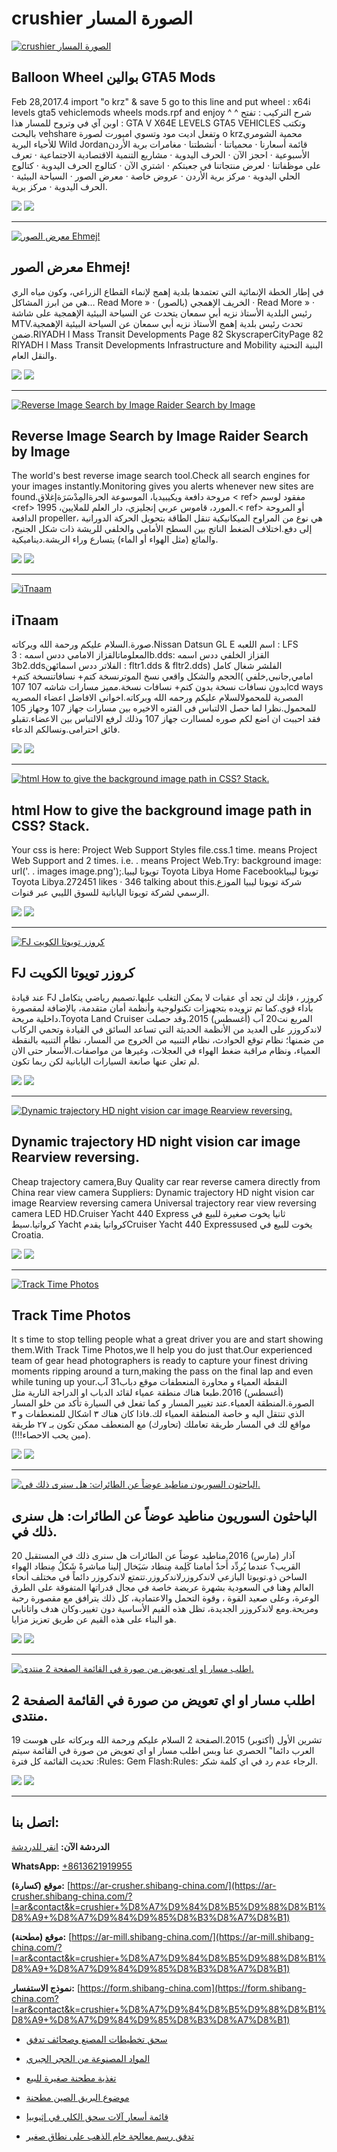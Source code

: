 # crushier الصورة المسار

<a href="https://swt.shibang-china.com/?l=ar&img&k=crushier+%D8%A7%D9%84%D8%B5%D9%88%D8%B1%D8%A9+%D8%A7%D9%84%D9%85%D8%B3%D8%A7%D8%B1" target="_blank">![crushier الصورة المسار](http://static.shibang-china.com/all-800x300/492.jpg)</a>

## Balloon Wheel بوالين GTA5 Mods
Feb 28,2017.4 import &quot;o krz&quot; &amp; save 5 go to this line and put wheel : x64i levels gta5 vehiclemods wheels mods.rpf and enjoy ^ ^     شرح التركيب : تفتح اوبن آي في وتروح للمسار هذا : GTA V X64E LEVELS GTA5 VEHICLES وتكتب بالبحث vehshare وتفعل اديت مود وتسوي امبورت لصورة o krzمحمية الشومري للأحياء البرية Wild Jordanقائمة أسعارنا &middot; محمياتنا &middot; أنشطتنا &middot; مغامرات برية الأردن الأسبوعية &middot; احجز الآن &middot; الحرف اليدوية &middot; مشاريع التنمية الاقتصادية الاجتماعية &middot; تعرف على موظفاتنا &middot; لعرض منتجاتنا في جعبتكم &middot; اشتري الآن &middot; كتالوج الحرف اليدوية &middot; كتالوج الحلي اليدوية &middot; مركز برية الأردن &middot; عروض خاصة &middot; معرض الصور &middot; السياحة البيئية &middot; الحرف اليدوية &middot; مركز برية.


<a href="https://whatsapp.shibangsoft.com/WhatsApp.php" target="_blank" title="WhatsApp">![](http://static.shibang-china.com/icon/whatsapp.png)</a> <a href="https://swt.shibang-china.com/?l=ar&icon&k=crushier+%D8%A7%D9%84%D8%B5%D9%88%D8%B1%D8%A9+%D8%A7%D9%84%D9%85%D8%B3%D8%A7%D8%B1" target="_blank">![](http://static.shibang-china.com/icon/chat-ar.png)</a>

---

<a href="https://swt.shibang-china.com/?l=ar&img&k=crushier+%D8%A7%D9%84%D8%B5%D9%88%D8%B1%D8%A9+%D8%A7%D9%84%D9%85%D8%B3%D8%A7%D8%B1" target="_blank">![معرض الصور Ehmej!](http://static.shibang-china.com/all-800x300/973.jpg)</a>

## معرض الصور Ehmej!
في إطار الخطة الإنمائية التي تعتمدها بلدية إهمج لإنماء القطاع الزراعي، وكون مياه الري هي من ابرز المشاكل… Read More » &middot; (الخريف الإهمجي (بالصور &middot; Read More » &middot; رئيس البلدية الأستاذ نزيه أبي سمعان يتحدث عن السياحة البيئية الإهمجية على شاشة MTV.تحدث رئيس بلدية إهمج الأستاذ نزيه أبي سمعان عن السياحة البيئية الإهمجية ضمن.RIYADH l Mass Transit Developments Page 82 SkyscraperCityPage 82 RIYADH l Mass Transit Developments Infrastructure and Mobility البنية التحتية والنقل العام.


<a href="https://whatsapp.shibangsoft.com/WhatsApp.php" target="_blank" title="WhatsApp">![](http://static.shibang-china.com/icon/whatsapp.png)</a> <a href="https://swt.shibang-china.com/?l=ar&icon&k=crushier+%D8%A7%D9%84%D8%B5%D9%88%D8%B1%D8%A9+%D8%A7%D9%84%D9%85%D8%B3%D8%A7%D8%B1" target="_blank">![](http://static.shibang-china.com/icon/chat-ar.png)</a>

---

<a href="https://swt.shibang-china.com/?l=ar&img&k=crushier+%D8%A7%D9%84%D8%B5%D9%88%D8%B1%D8%A9+%D8%A7%D9%84%D9%85%D8%B3%D8%A7%D8%B1" target="_blank">![Reverse Image Search by Image Raider Search by Image](http://static.shibang-china.com/all-800x300/1155.jpg)</a>

## Reverse Image Search by Image Raider Search by Image
The world&#39;s best reverse image search tool.Check all search engines for your images instantly.Monitoring gives you alerts whenever new sites are found.مروحة دافعة ويكيبيديا، الموسوعة الحرةالمِدْسَرَةإغلاق &lt; ref&gt; مفقود لوسم &lt;ref&gt; المورد، قاموس عربي إنجليزي، دار العلم للملايين، 1995.&lt; ref&gt; أو المروحة الدافعة propeller، هي نوع من المراوح الميكانيكية تنقل الطاقة بتحويل الحركة الدورانية إلى دفع.اختلاف الضغط الناتج بين السطح الأمامي والخلفي للريشة ذات شكل الجنيح، والمائع (مثل الهواء أو الماء) يتسارع وراء الريشة.ديناميكية.


<a href="https://whatsapp.shibangsoft.com/WhatsApp.php" target="_blank" title="WhatsApp">![](http://static.shibang-china.com/icon/whatsapp.png)</a> <a href="https://swt.shibang-china.com/?l=ar&icon&k=crushier+%D8%A7%D9%84%D8%B5%D9%88%D8%B1%D8%A9+%D8%A7%D9%84%D9%85%D8%B3%D8%A7%D8%B1" target="_blank">![](http://static.shibang-china.com/icon/chat-ar.png)</a>

---

<a href="https://swt.shibang-china.com/?l=ar&img&k=crushier+%D8%A7%D9%84%D8%B5%D9%88%D8%B1%D8%A9+%D8%A7%D9%84%D9%85%D8%B3%D8%A7%D8%B1" target="_blank">![iTnaam](http://static.shibang-china.com/all-800x300/375.jpg)</a>

## iTnaam
صورة.السلام عليكم ورحمة الله ويركاته.Nissan Datsun GL E اسم اللعبه : LFS المعلوماتالقزاز الامامي ددس اسمه : 3b.ddsالقزاز الخلفي ددس اسمه : 3b2.ddsالفلاتر ددس اسمائهن : fltr1.dds &amp; fltr2.ddsالفلشر شغال كامل ( امامي,جانبي,خلفي )الحجم والشكل واقعي نسخ الموترنسخة كتم+ نسافاتنسخة كتم+ بدون نسافات نسخة بدون كتم+ نسافات نسخة.مميز مسارات شاشه 107  107lcd ways المصرية للمحمولالسلام عليكم ورحمه الله وبركاته.اخوانى الافاضل اعضاء المصريه للمحمول.نظرا لما حصل الالتباس فى الفتره الاخيره بين مسارات جهاز 107 وجهاز 105 فقد احببت ان اضع لكم صوره لمساارت جهاز 107 وذلك لرفع الالتباس بين الاعضاء.تقبلو فائق احترامى.ونسالكم الدعاء.


<a href="https://whatsapp.shibangsoft.com/WhatsApp.php" target="_blank" title="WhatsApp">![](http://static.shibang-china.com/icon/whatsapp.png)</a> <a href="https://swt.shibang-china.com/?l=ar&icon&k=crushier+%D8%A7%D9%84%D8%B5%D9%88%D8%B1%D8%A9+%D8%A7%D9%84%D9%85%D8%B3%D8%A7%D8%B1" target="_blank">![](http://static.shibang-china.com/icon/chat-ar.png)</a>

---

<a href="https://swt.shibang-china.com/?l=ar&img&k=crushier+%D8%A7%D9%84%D8%B5%D9%88%D8%B1%D8%A9+%D8%A7%D9%84%D9%85%D8%B3%D8%A7%D8%B1" target="_blank">![html How to give the background image path in CSS? Stack.](http://static.shibang-china.com/all-800x300/663.jpg)</a>

## html How to give the background image path in CSS? Stack.
Your css is here: Project Web Support Styles file.css.1 time. means Project Web Support and 2 times. i.e. . means Project Web.Try: background image: url(&#39;. . images image.png&#39;);.تويوتا ليبيا Toyota Libya Home Facebookتويوتا ليبيا Toyota Libya.272451 likes · 346 talking about this.شركة تويوتا ليبيا الموزع الرسمي لشركة تويوتا اليابانية للسوق الليبي عبر قنوات.


<a href="https://whatsapp.shibangsoft.com/WhatsApp.php" target="_blank" title="WhatsApp">![](http://static.shibang-china.com/icon/whatsapp.png)</a> <a href="https://swt.shibang-china.com/?l=ar&icon&k=crushier+%D8%A7%D9%84%D8%B5%D9%88%D8%B1%D8%A9+%D8%A7%D9%84%D9%85%D8%B3%D8%A7%D8%B1" target="_blank">![](http://static.shibang-china.com/icon/chat-ar.png)</a>

---

<a href="https://swt.shibang-china.com/?l=ar&img&k=crushier+%D8%A7%D9%84%D8%B5%D9%88%D8%B1%D8%A9+%D8%A7%D9%84%D9%85%D8%B3%D8%A7%D8%B1" target="_blank">![FJ كروزر تويوتا الكويت](http://static.shibang-china.com/all-800x300/1321.jpg)</a>

## FJ كروزر تويوتا الكويت
عند قيادة FJ كروزر ، فإنك لن تجد أي عقبات لا يمكن التغلب عليها.تصميم رياضي يتكامل بأداء قوي.كما تم تزويده بتجهيزات تكنولوجية وأنظمة أمان متقدمة، بالإضافة لمقصورة داخلية مريحة.Toyota Land Cruiser المربع نت20 آب (أغسطس) 2015.وقد حصلت لاندكروزر على العديد من الأنظمة الحديثة التي تساعد السائق في القيادة وتحمي الركاب من ضمنها؛ نظام توقع الحوادث، نظام التنبيه من الخروج من المسار، نظام التنبيه بالنقطة العمياء، ونظام مراقبة ضغط الهواء في العجلات، وغيرها من مواصفات.الأسعار حتى الان لم تعلن عنها صانعة السيارات اليابانية لكن ربما تكون.


<a href="https://whatsapp.shibangsoft.com/WhatsApp.php" target="_blank" title="WhatsApp">![](http://static.shibang-china.com/icon/whatsapp.png)</a> <a href="https://swt.shibang-china.com/?l=ar&icon&k=crushier+%D8%A7%D9%84%D8%B5%D9%88%D8%B1%D8%A9+%D8%A7%D9%84%D9%85%D8%B3%D8%A7%D8%B1" target="_blank">![](http://static.shibang-china.com/icon/chat-ar.png)</a>

---

<a href="https://swt.shibang-china.com/?l=ar&img&k=crushier+%D8%A7%D9%84%D8%B5%D9%88%D8%B1%D8%A9+%D8%A7%D9%84%D9%85%D8%B3%D8%A7%D8%B1" target="_blank">![Dynamic trajectory HD night vision car image Rearview reversing.](http://static.shibang-china.com/all-800x300/204.jpg)</a>

## Dynamic trajectory HD night vision car image Rearview reversing.
Cheap trajectory camera,Buy Quality car rear reverse camera directly from China rear view camera Suppliers: Dynamic trajectory HD night vision car image Rearview reversing camera Universal trajectory rear view reversing camera LED HD.Cruiser Yacht 440 Express ثانيا يخوت صغيرة للبيع في كرواتيا.سيط Yacht كرواتيا يقدمCruiser Yacht 440 Expressused يخوت للبيع في Croatia.


<a href="https://whatsapp.shibangsoft.com/WhatsApp.php" target="_blank" title="WhatsApp">![](http://static.shibang-china.com/icon/whatsapp.png)</a> <a href="https://swt.shibang-china.com/?l=ar&icon&k=crushier+%D8%A7%D9%84%D8%B5%D9%88%D8%B1%D8%A9+%D8%A7%D9%84%D9%85%D8%B3%D8%A7%D8%B1" target="_blank">![](http://static.shibang-china.com/icon/chat-ar.png)</a>

---

<a href="https://swt.shibang-china.com/?l=ar&img&k=crushier+%D8%A7%D9%84%D8%B5%D9%88%D8%B1%D8%A9+%D8%A7%D9%84%D9%85%D8%B3%D8%A7%D8%B1" target="_blank">![Track Time Photos](http://static.shibang-china.com/all-800x300/1511.jpg)</a>

## Track Time Photos
It s time to stop telling people what a great driver you are and start showing them.With Track Time Photos,we ll help you do just that.Our experienced team of gear head photographers is ready to capture your finest driving moments ripping around a turn,making the pass on the final lap and even while tuning up your.النقطة العمياء و محاورة المنعطفات موقع دباب31 آب (أغسطس) 2016.طبعا هناك منطقة عمياء لقائد الدباب او الدراجة النارية مثل الصورة.المنطقة العمياء.عند تغيير المسار و كما تفعل في السيارة تأكد من خلو المسار الذي تنتقل اليه و خاصة المنطقة العمياء لك.فاذا كان هناك ٣ اشكال للمنعطفات و ٣ مواقع لك في المسار طريقة تعاملك (تحاورك) مع المنعطف ممكن تكون بـ ٢٧ طريقة (مين يحب الاحصاء!!!).


<a href="https://whatsapp.shibangsoft.com/WhatsApp.php" target="_blank" title="WhatsApp">![](http://static.shibang-china.com/icon/whatsapp.png)</a> <a href="https://swt.shibang-china.com/?l=ar&icon&k=crushier+%D8%A7%D9%84%D8%B5%D9%88%D8%B1%D8%A9+%D8%A7%D9%84%D9%85%D8%B3%D8%A7%D8%B1" target="_blank">![](http://static.shibang-china.com/icon/chat-ar.png)</a>

---

<a href="https://swt.shibang-china.com/?l=ar&img&k=crushier+%D8%A7%D9%84%D8%B5%D9%88%D8%B1%D8%A9+%D8%A7%D9%84%D9%85%D8%B3%D8%A7%D8%B1" target="_blank">![الباحثون السوريون مناطيد عوضاً عن الطائرات: هل سنرى ذلك في.](http://static.shibang-china.com/all-800x300/558.jpg)</a>

## الباحثون السوريون مناطيد عوضاً عن الطائرات: هل سنرى ذلك في.
20 آذار (مارس) 2016.مناطيد عوضاً عن الطائرات هل سنرى ذلك في المستقبل القريب؟ عندما يُردِّد أَحدٌ أمامنا كَلِمة مِنطاد سَيَخال إلينا مباشرةً شَكلُ مِنطاد الهواء الساخن ذو.تويوتا البازعي لاندكروزرلاندكروزر.تتمتع لاندكروزر دائماً في مختلف أنحاء العالم وهنا في السعودية بشهرة عريضة خاصة في مجال قدراتها المتفوقة على الطرق الوعرة، وعلى صعيد القوة ، وقوة التحمل والاعتمادية، كل ذلك يترافق مع مقصورة رحبة ومريحة.ومع لاندكروزر الجديدة، تظل هذه القيم الأساسية دون تغيير.وكان هدف واتانابي هو البناء على هذه القيم عن طريق تعزيز مزايا.


<a href="https://whatsapp.shibangsoft.com/WhatsApp.php" target="_blank" title="WhatsApp">![](http://static.shibang-china.com/icon/whatsapp.png)</a> <a href="https://swt.shibang-china.com/?l=ar&icon&k=crushier+%D8%A7%D9%84%D8%B5%D9%88%D8%B1%D8%A9+%D8%A7%D9%84%D9%85%D8%B3%D8%A7%D8%B1" target="_blank">![](http://static.shibang-china.com/icon/chat-ar.png)</a>

---

<a href="https://swt.shibang-china.com/?l=ar&img&k=crushier+%D8%A7%D9%84%D8%B5%D9%88%D8%B1%D8%A9+%D8%A7%D9%84%D9%85%D8%B3%D8%A7%D8%B1" target="_blank">![اطلب مسار او اي تعويض من صورة في القائمة الصفحة 2 منتدى.](http://static.shibang-china.com/all-800x300/959.jpg)</a>

## اطلب مسار او اي تعويض من صورة في القائمة الصفحة 2 منتدى.
19 تشرين الأول (أكتوبر) 2015.الصفحة 2 السلام عليكم ورحمة الله وبركاته على هوست العرب دائما&quot; الحصري عنا وبس اطلب مسار او اي تعويض من صورة في القائمة سيتم تحديث القائمة كل فترة :Rules: Gem Flash:Rules: الرجاء عدم رد في اي كلمة شكر.

<a href="https://whatsapp.shibangsoft.com/WhatsApp.php" target="_blank" title="WhatsApp">![](http://static.shibang-china.com/icon/whatsapp.png)</a> <a href="https://swt.shibang-china.com/?l=ar&icon&k=crushier+%D8%A7%D9%84%D8%B5%D9%88%D8%B1%D8%A9+%D8%A7%D9%84%D9%85%D8%B3%D8%A7%D8%B1" target="_blank">![](http://static.shibang-china.com/icon/chat-ar.png)</a>

---
## اتصل بنا:

**الدردشة الآن:** [انقر للدردشة](https://swt.shibang-china.com?l=ar&contact&k=crushier+%D8%A7%D9%84%D8%B5%D9%88%D8%B1%D8%A9+%D8%A7%D9%84%D9%85%D8%B3%D8%A7%D8%B1)

**WhatsApp:**  [+8613621919955](https://whatsapp.shibangsoft.com/WhatsApp.php)

**موقع (كسارة):** [https://ar-crusher.shibang-china.com/](https://ar-crusher.shibang-china.com/?l=ar&contact&k=crushier+%D8%A7%D9%84%D8%B5%D9%88%D8%B1%D8%A9+%D8%A7%D9%84%D9%85%D8%B3%D8%A7%D8%B1)

**موقع (مطحنة):** [https://ar-mill.shibang-china.com/](https://ar-mill.shibang-china.com/?l=ar&contact&k=crushier+%D8%A7%D9%84%D8%B5%D9%88%D8%B1%D8%A9+%D8%A7%D9%84%D9%85%D8%B3%D8%A7%D8%B1)

**نموذج الاستفسار:** [https://form.shibang-china.com](https://form.shibang-china.com?l=ar&contact&k=crushier+%D8%A7%D9%84%D8%B5%D9%88%D8%B1%D8%A9+%D8%A7%D9%84%D9%85%D8%B3%D8%A7%D8%B1)

* [سحق تخطيطات المصنع وصحائف تدفق](../30/%D8%B3%D8%AD%D9%82%20%D8%AA%D8%AE%D8%B7%D9%8A%D8%B7%D8%A7%D8%AA%20%D8%A7%D9%84%D9%85%D8%B5%D9%86%D8%B9%20%D9%88%D8%B5%D8%AD%D8%A7%D8%A6%D9%81%20%D8%AA%D8%AF%D9%81%D9%82.md)

* [المواد المصنوعة من الحجر الجيري](../26/%D8%A7%D9%84%D9%85%D9%88%D8%A7%D8%AF%20%D8%A7%D9%84%D9%85%D8%B5%D9%86%D9%88%D8%B9%D8%A9%20%D9%85%D9%86%20%D8%A7%D9%84%D8%AD%D8%AC%D8%B1%20%D8%A7%D9%84%D8%AC%D9%8A%D8%B1%D9%8A.md)

* [تغذية مطحنة صغيرة للبيع](../28/%D8%AA%D8%BA%D8%B0%D9%8A%D8%A9%20%D9%85%D8%B7%D8%AD%D9%86%D8%A9%20%D8%B5%D8%BA%D9%8A%D8%B1%D8%A9%20%D9%84%D9%84%D8%A8%D9%8A%D8%B9.md)

* [موضوع البريق الصين مطحنة](../29/%D9%85%D9%88%D8%B6%D9%88%D8%B9%20%D8%A7%D9%84%D8%A8%D8%B1%D9%8A%D9%82%20%D8%A7%D9%84%D8%B5%D9%8A%D9%86%20%D9%85%D8%B7%D8%AD%D9%86%D8%A9.md)

* [قائمة أسعار آلات سحق الكلي في إثيوبيا](../28/%D9%82%D8%A7%D8%A6%D9%85%D8%A9%20%D8%A3%D8%B3%D8%B9%D8%A7%D8%B1%20%D8%A2%D9%84%D8%A7%D8%AA%20%D8%B3%D8%AD%D9%82%20%D8%A7%D9%84%D9%83%D9%84%D9%8A%20%D9%81%D9%8A%20%D8%A5%D8%AB%D9%8A%D9%88%D8%A8%D9%8A%D8%A7.md)

* [تدفق رسم معالجة خام الذهب على نطاق صغير](../27/%D8%AA%D8%AF%D9%81%D9%82%20%D8%B1%D8%B3%D9%85%20%D9%85%D8%B9%D8%A7%D9%84%D8%AC%D8%A9%20%D8%AE%D8%A7%D9%85%20%D8%A7%D9%84%D8%B0%D9%87%D8%A8%20%D8%B9%D9%84%D9%89%20%D9%86%D8%B7%D8%A7%D9%82%20%D8%B5%D8%BA%D9%8A%D8%B1.md)